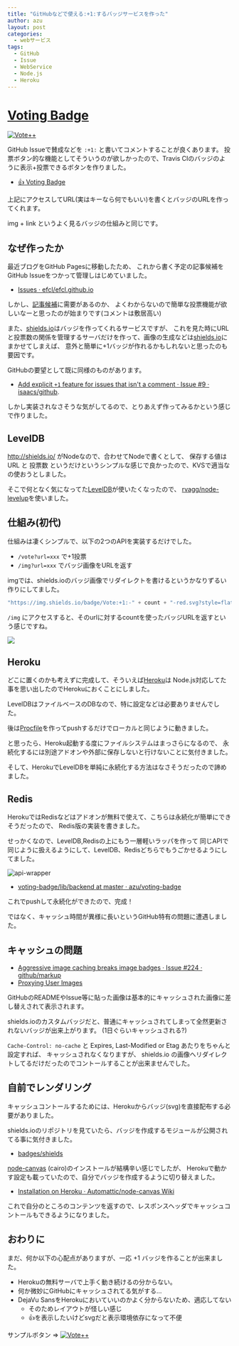 ```yaml
---
title: "GitHubなどで使える:+1:するバッジサービスを作った"
author: azu
layout: post
categories:
  - webサービス
tags:
  - GitHub
  - Issue
  - WebService
  - Node.js
  - Heroku
---
```


# [Voting Badge](http://azu.github.io/voting-badge/ "Voting Badge")

[![Vote++](https://voting-badge.herokuapp.com/img?url=https://github.com/azu/voting-badge)](https://voting-badge.herokuapp.com/vote?url=https://github.com/azu/voting-badge)

GitHub Issueで賛成などを `:+1:` と書いてコメントすることが良くあります。
投票ボタン的な機能としてそういうのが欲しかったので、Travis CIのバッジのように表示+投票できるボタンを作りました。

- [:+1: Voting Badge](http://azu.github.io/voting-badge/ ":1: Voting Badge")

上記にアクセスしてURL(実はキーなら何でもいい)を書くとバッジのURLを作ってくれます。

img + link というよく見るバッジの仕組みと同じです。

## なぜ作ったか

最近ブログをGitHub Pagesに移動したため、
これから書く予定の記事候補をGitHub Issueをつかって管理しはじめていました。

* [Issues · efcl/efcl.github.io](https://github.com/efcl/efcl.github.io/labels/%E8%A8%98%E4%BA%8B%E5%80%99%E8%A3%9C "Issues · efcl/efcl.github.io")

しかし、[記事候補](https://github.com/efcl/efcl.github.io/labels/%E8%A8%98%E4%BA%8B%E5%80%99%E8%A3%9C "Issues · efcl/efcl.github.io")に需要があるのか、
よくわからないので簡単な投票機能が欲しいなーと思ったのが始まりです(コメントは敷居高い)

また、[shields.io](http://shields.io/ "shields.io")はバッジを作ってくれるサービスですが、
これを見た時にURLと投票数の関係を管理するサーバだけを作って、画像の生成などは[shields.io](http://shields.io/ "shields.io")にまかせてしまえば、
意外と簡単に+1バッジが作れるかもしれないと思ったのも要因です。

GitHubの要望として既に同様のものがあります。

- [Add explicit `+1` feature for issues that isn&#39;t a comment · Issue #9 · isaacs/github](https://github.com/isaacs/github/issues/9 "Add explicit `+1` feature for issues that isn&#39;t a comment · Issue #9 · isaacs/github").

しかし実装されなさそうな気がしてるので、とりあえず作ってみるかという感じで作りました。

## LevelDB

http://shields.io/ がNodeなので、合わせてNodeで書くとして、
保存する値は URL と 投票数 というだけというシンプルな感じで良かったので、KVSで適当なの使おうとしました。

そこで何となく気になってた[LevelDB](https://code.google.com/p/leveldb/ "LevelDB")が使いたくなったので、
[rvagg/node-levelup](https://github.com/rvagg/node-levelup "rvagg/node-levelup")を使いました。

## 仕組み(初代)

仕組みは凄くシンプルで、以下の2つのAPIを実装するだけでした。

* `/vote?url=xxx` で+1投票
* `/img?url=xxx` でバッジ画像をURLを返す

imgでは、shields.ioのバッジ画像でリダイレクトを書けるというかなりずるい作りにしてました。

``` javascript
"https://img.shields.io/badge/Vote:+1:-" + count + "-red.svg?style=flat"
```

`/img` にアクセスすると、そのurlに対するcountを使ったバッジURLを返すという感じですね。

![](https://img.shields.io/badge/Vote:+1:-100-red.svg?style=flat)

## Heroku

どこに置くのかも考えずに完成して、そういえば[Heroku](https://dashboard.heroku.com/ "Heroku")は
Node.js対応してた事を思い出したのでHerokuにおくことにしました。

LevelDBはファイルベースのDBなので、特に設定などは必要ありませんでした。

後は[Procfile](https://github.com/azu/voting-badge/blob/master/Procfile "Procfile")を作ってpushするだけでローカルと同じように動きました。

と思ったら、Heroku起動する度にファイルシステムはまっさらになるので、
永続化するには別途アドオンや外部に保存しないと行けないことに気付きました。

そして、HerokuでLevelDBを単純に永続化する方法はなさそうだったので諦めました。

## Redis

HerokuではRedisなどはアドオンが無料で使えて、こちらは永続化が簡単にできそうだったので、
Redis版の実装を書きました。

せっかくなので、LevelDB,Redisの上にもう一層軽いラッパを作って
同じAPIで同じように扱えるようにして、LevelDB、Redisどちらでもうごかせるようにしてました。

![api-wrapper](http://efcl.info/wp-content/uploads/2014/07/redis-leveldb-api.png)

* [voting-badge/lib/backend at master · azu/voting-badge](https://github.com/azu/voting-badge/tree/master/lib/backend "voting-badge/lib/backend at master · azu/voting-badge")

これでpushして永続化ができたので、完成！

ではなく、キャッシュ時間が異様に長いというGitHub特有の問題に遭遇しました。

## キャッシュの問題

* [Aggressive image caching breaks image badges · Issue #224 · github/markup](https://github.com/github/markup/issues/224 "Aggressive image caching breaks image badges · Issue #224 · github/markup")
* [Proxying User Images](https://github.com/blog/1766-proxying-user-images "Proxying User Images")

GitHubのREADMEやIssue等に貼った画像は基本的にキャッシュされた画像に差し替えされて表示されます。

shields.ioのカスタムバッジだと、普通にキャッシュされてしまって全然更新されないバッジが出来上がります。
(1日ぐらいキャッシュされる?)

`Cache-Control: no-cache` と Expires, Last-Modified or Etag あたりをちゃんと設定すれば、
キャッシュされなくなりますが、
shields.io の画像へリダイレクトしてるだけだったのでコントールすることが出来ませんでした。

## 自前でレンダリング

キャッシュコントールするためには、Herokuからバッジ(svg)を直接配布する必要がありました。

shields.ioのリポジトリを見ていたら、バッジを作成するモジュールが公開されてる事に気付きました。

* [badges/shields](https://github.com/badges/shields "badges/shields")

[node-canvas](https://github.com/Automattic/node-canvas "node-canvas") (cairo)のインストールが結構辛い感じでしたが、
Herokuで動かす設定も載っていたので、自分でバッジを作成するように切り替えました。

* [Installation on Heroku · Automattic/node-canvas Wiki](https://github.com/Automattic/node-canvas/wiki/Installation-on-Heroku "Installation on Heroku · Automattic/node-canvas Wiki")

これで自分のところのコンテンツを返すので、レスポンスヘッダでキャッシュコントールもできるようになりました。

## おわりに

まだ、何か以下の心配点がありますが、一応 +1 バッジを作ることが出来ました。

* Herokuの無料サーバで上手く動き続けるの分からない。
* 何か微妙にGitHubにキャッシュされてる気がする…
* DejaVu SansをHerokuにおいていいのかよく分からないため、適応してない
    * そのためレイアウトが怪しい感じ
    * 👍を表示したいけどsvgだと表示環境依存になって不便

サンプルボタン => [![Vote++](https://voting-badge.herokuapp.com/img?url=https://github.com/azu/voting-badge)](https://voting-badge.herokuapp.com/vote?url=https://github.com/azu/voting-badge)
